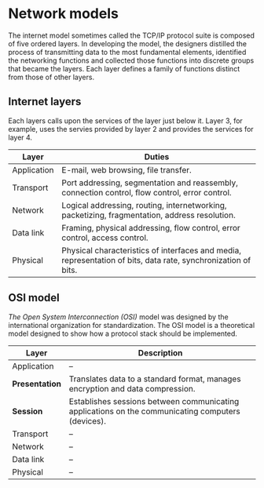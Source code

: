 # Network models

The internet model sometimes called the TCP/IP protocol suite is composed of
five ordered layers. In developing the model, the designers distilled the
process of transmitting data to the most fundamental elements, identified the
networking functions and collected those functions into discrete groups that
became the layers. Each layer defines a family of functions distinct from those
of other layers.

## Internet layers

Each layers calls upon the services of the layer just below it. Layer 3, for
example, uses the servies provided by layer 2 and provides the services for
layer 4.

| Layer | Duties |
| --- | --- |
| Application | E-mail, web browsing, file transfer. |
| Transport | Port addressing, segmentation and reassembly, connection control, flow control, error control. |
| Network | Logical addressing, routing, internetworking, packetizing, fragmentation, address resolution. |
| Data link | Framing, physical addressing, flow control, error control, access control. |
| Physical | Physical characteristics of interfaces and media, representation of bits, data rate, synchronization of bits. |

## OSI model

*The Open System Interconnection (OSI)* model was designed by the international
organization for standardization. The OSI model is a theoretical model designed
to show how a protocol stack should be implemented.

| Layer | Description |
| --- | --- |
| Application | &ndash; |
| **Presentation** | Translates data to a standard format, manages encryption and data compression. |
| **Session** | Establishes sessions between communicating applications on the communicating computers (devices). |
| Transport | &ndash; |
| Network | &ndash; |
| Data link | &ndash; |
| Physical | &ndash; |
